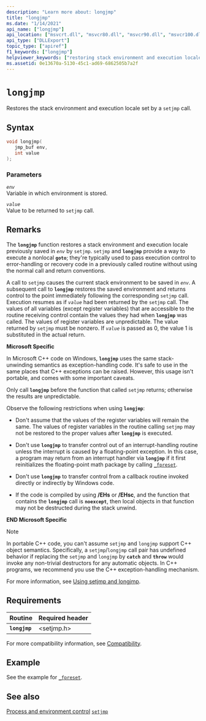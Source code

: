 ```yaml
---
description: "Learn more about: longjmp"
title: "longjmp"
ms.date: "1/14/2021"
api_name: ["longjmp"]
api_location: ["msvcrt.dll", "msvcr80.dll", "msvcr90.dll", "msvcr100.dll", "msvcr100_clr0400.dll", "msvcr110.dll", "msvcr110_clr0400.dll", "msvcr120.dll", "msvcr120_clr0400.dll", "ucrtbase.dll", "ntoskrnl.exe"]
api_type: ["DLLExport"]
topic_type: ["apiref"]
f1_keywords: ["longjmp"]
helpviewer_keywords: ["restoring stack environment and execution locale", "longjmp function"]
ms.assetid: 0e13670a-5130-45c1-ad69-6862505b7a2f
---
```

# `longjmp`

Restores the stack environment and execution locale set by a `setjmp` call.

## Syntax

```C
void longjmp(
   jmp_buf env,
   int value
);
```

### Parameters

*`env`*\
Variable in which environment is stored.

*`value`*\
Value to be returned to `setjmp` call.

## Remarks

The **`longjmp`** function restores a stack environment and execution locale previously saved in *`env`* by `setjmp`. `setjmp` and **`longjmp`** provide a way to execute a nonlocal **`goto`**; they're typically used to pass execution control to error-handling or recovery code in a previously called routine without using the normal call and return conventions.

A call to `setjmp` causes the current stack environment to be saved in *`env`*. A subsequent call to **`longjmp`** restores the saved environment and returns control to the point immediately following the corresponding `setjmp` call. Execution resumes as if *`value`* had been returned by the `setjmp` call. The values of all variables (except register variables) that are accessible to the routine receiving control contain the values they had when **`longjmp`** was called. The values of register variables are unpredictable. The value returned by `setjmp` must be nonzero. If *`value`* is passed as 0, the value 1 is substituted in the actual return.

**Microsoft Specific**

In Microsoft C++ code on Windows, **`longjmp`** uses the same stack-unwinding semantics as exception-handling code. It's safe to use in the same places that C++ exceptions can be raised. However, this usage isn't portable, and comes with some important caveats.

Only call **`longjmp`** before the function that called `setjmp` returns; otherwise the results are unpredictable.

Observe the following restrictions when using **`longjmp`**:

- Don't assume that the values of the register variables will remain the same. The values of register variables in the routine calling `setjmp` may not be restored to the proper values after **`longjmp`** is executed.

- Don't use **`longjmp`** to transfer control out of an interrupt-handling routine unless the interrupt is caused by a floating-point exception. In this case, a program may return from an interrupt handler via **`longjmp`** if it first reinitializes the floating-point math package by calling [`_fpreset`](fpreset.md).

- Don't use **`longjmp`** to transfer control from a callback routine invoked directly or indirectly by Windows code.

- If the code is compiled by using **/EHs** or **/EHsc**, and the function that contains the **`longjmp`** call is **`noexcept`**, then local objects in that function may not be destructed during the stack unwind.

**END Microsoft Specific**

> [!NOTE]
> In portable C++ code, you can't assume `setjmp` and `longjmp` support C++ object semantics. Specifically, a `setjmp`/`longjmp` call pair has undefined behavior if replacing the `setjmp` and `longjmp` by **`catch`**
and **`throw`** would invoke any non-trivial destructors for any automatic objects. In C++ programs, we recommend you use the C++ exception-handling mechanism.

For more information, see [Using setjmp and longjmp](../../cpp/using-setjmp-longjmp.md).

## Requirements

| Routine | Required header |
|---|---|
| **`longjmp`** | \<setjmp.h> |

For more compatibility information, see [Compatibility](../compatibility.md).

## Example

See the example for [`_fpreset`](fpreset.md).

## See also

[Process and environment control](../process-and-environment-control.md)
[`setjmp`](setjmp.md)
